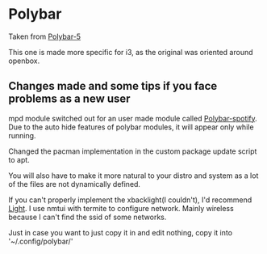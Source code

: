 # Polybar

Taken from [Polybar-5](https://github.com/adi1090x/polybar-themes#-polybar-5)

This one is made more specific for i3, as the original was oriented around openbox.

## Changes made and some tips if you face problems as a new user
mpd module switched out for an user made module called [Polybar-spotify](https://github.com/Jvanrhijn/polybar-spotify). Due to the auto hide features of polybar modules, it will appear only while running.

Changed the pacman implementation in the custom package update script to apt.

You will also have to make it more natural to your distro and system as a lot of the files are not dynamically defined.

If you can't properly implement the xbacklight(I couldn't), I'd recommend [Light](https://github.com/haikarainen/light).
I use nmtui with termite to configure network. Mainly wireless because I can't find the ssid of some networks.

Just in case you want to just copy it in and edit nothing, copy it into '~/.config/polybar/'

